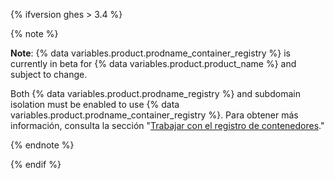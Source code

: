 {% ifversion ghes > 3.4 %}

{% note %}

**Note**: {% data variables.product.prodname_container_registry %} is currently in beta for {% data variables.product.product_name %} and subject to change.

Both {% data variables.product.prodname_registry %} and subdomain isolation must be enabled to use {% data variables.product.prodname_container_registry %}. Para obtener más información, consulta la sección "[Trabajar con el registro de contenedores](/packages/working-with-a-github-packages-registry/working-with-the-container-registry)."

{% endnote %}

{% endif %}
